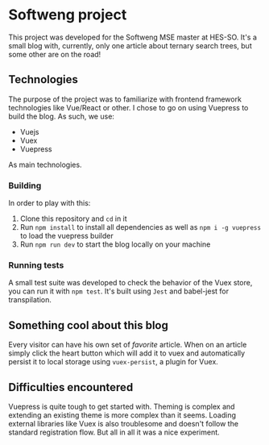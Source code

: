 # Softweng project

This project was developed for the Softweng MSE master at HES-SO. It's a small blog with, currently, only
one article about ternary search trees, but some other are on the road!

## Technologies
The purpose of the project was to familiarize with frontend framework technologies like Vue/React or other.
I chose to go on using Vuepress to build the blog. As such, we use:
- Vuejs
- Vuex
- Vuepress

As main technologies.

### Building
In order to play with this:
1. Clone this repository and `cd` in it
2. Run `npm install` to install all dependencies as well as `npm i -g vuepress` to load the vuepress builder
3. Run `npm run dev` to start the blog locally on your machine

### Running tests
A small test suite was developed to check the behavior of the Vuex store, you can run it with `npm test`.
It's built using `Jest` and babel-jest for transpilation.

## Something cool about this blog
Every visitor can have his own set of *favorite* article. When on an article simply click the heart button
which will add it to vuex and automatically persist it to local storage using `vuex-persist`, a plugin
for Vuex.

## Difficulties encountered
Vuepress is quite tough to get started with. Theming is complex and extending an existing theme is more
complex than it seems. Loading external libraries like Vuex is also troublesome and doesn't follow the
standard registration flow. But all in all it was a nice experiment.